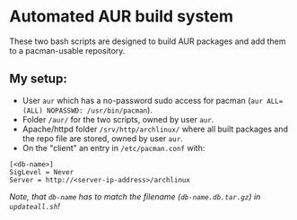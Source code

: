 # Automated AUR build system

These two bash scripts are designed to build AUR packages and add them to a pacman-usable repository.

## My setup:
- User `aur` which has a no-password sudo access for pacman (`aur ALL=(ALL) NOPASSWD: /usr/bin/pacman`).
- Folder `/aur/` for the two scripts, owned by user `aur`.
- Apache/httpd folder `/srv/http/archlinux/` where all built packages and the repo file are stored, owned by user `aur`.
- On the "client" an entry in `/etc/pacman.conf` with:
```
[<db-name>]
SigLevel = Never
Server = http://<server-ip-address>/archlinux
```
_Note, that `db-name` has to match the filename (`db-name.db.tar.gz`) in `updateall.sh`!_
